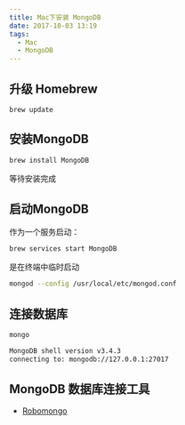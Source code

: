 ```yaml
---
title: Mac下安装 MongoDB
date: 2017-10-03 13:19
tags:
  - Mac
  - MongoDB
---
```


## 升级 Homebrew

```shell
brew update
```

## 安装MongoDB

```bash
brew install MongoDB
```

等待安装完成

## 启动MongoDB

作为一个服务启动：

```bash
brew services start MongoDB
```

是在终端中临时启动

```bash
mongod --config /usr/local/etc/mongod.conf
```

## 连接数据库

```bash
mongo

MongoDB shell version v3.4.3
connecting to: mongodb://127.0.0.1:27017
```

## MongoDB 数据库连接工具
 - [Robomongo](https://robomongo.org/)
